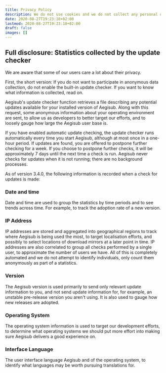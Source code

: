 ```yaml
---
title: Privacy Policy
description: We do not use cookies and we do not collect any personal data.
date: 2020-08-27T19:23:18+02:00
lastmod: 2020-08-27T19:23:18+02:00
draft: false
images: []
---
```


## Full disclosure: Statistics collected by the update checker

We are aware that some of our users care a lot about their privacy.

First, the short version: If you do not want to participate in anonymous data collection, do not enable the built-in update checker. If you want to know what information is collected, read on.

Aegisub's update checker function retrieves a file describing any potential updates available for your installed version of Aegisub. Along with this request, some anonymous information about your operating environment are sent, to allow us as developers to better target our efforts, and to loosely gauge how large the Aegisub user base is.

If you have enabled automatic update checking, the update checker runs automatically every time you start Aegisub, although at most once in a one-hour period. If updates are found, you are offered to postpone further checking for a week. If you choose to postpone further checks, it will be approximately 7 days until the next time a check is run. Aegisub never checks for updates when it is not running; there are no background processes.

As of version 3.4.0, the following information is recorded when a check for updates is made:

### Date and time
Date and time are used to group the statistics by time periods and to see trends across time. For example, to track the adoption rate of a new version.

### IP Address
IP addresses are stored and aggregated into geographical regions to track where Aegisub is being used the most, to target localisation efforts, and possibly to select locations of download mirrors at a later point in time. IP addresses are also correlated to group all checks performed by a single user, to approximate the number of users we have. All of this is completely automated and we do not attempt to identify individuals, only count them anonymously as part of a statistics.

### Version
The Aegisub version is used primarily to send only relevant update information to you, and not send update information for, for example, an unstable pre-release version you aren't using. It is also used to gauge how new releases are adopted.

### Operating System
The operating system information is used to target our development efforts, to determine what operating systems we should put more effort into making sure Aegisub delivers a good experience on.

### Interface Language
The user interface language Aegisub and of the operating system, to identify what languages may be worth pursuing translations for.
